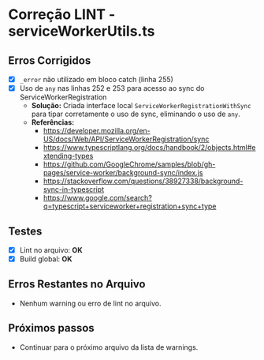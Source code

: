 # Correção LINT - serviceWorkerUtils.ts

## Erros Corrigidos
- [x] `_error` não utilizado em bloco catch (linha 255)
- [x] Uso de `any` nas linhas 252 e 253 para acesso ao sync do ServiceWorkerRegistration
  - **Solução:** Criada interface local `ServiceWorkerRegistrationWithSync` para tipar corretamente o uso de sync, eliminando o uso de `any`.
  - **Referências:**
    - https://developer.mozilla.org/en-US/docs/Web/API/ServiceWorkerRegistration/sync
    - https://www.typescriptlang.org/docs/handbook/2/objects.html#extending-types
    - https://github.com/GoogleChrome/samples/blob/gh-pages/service-worker/background-sync/index.js
    - https://stackoverflow.com/questions/38927338/background-sync-in-typescript
    - https://www.google.com/search?q=typescript+serviceworker+registration+sync+type

## Testes
- [x] Lint no arquivo: **OK**
- [x] Build global: **OK**

## Erros Restantes no Arquivo
- Nenhum warning ou erro de lint no arquivo.

## Próximos passos
- Continuar para o próximo arquivo da lista de warnings.
